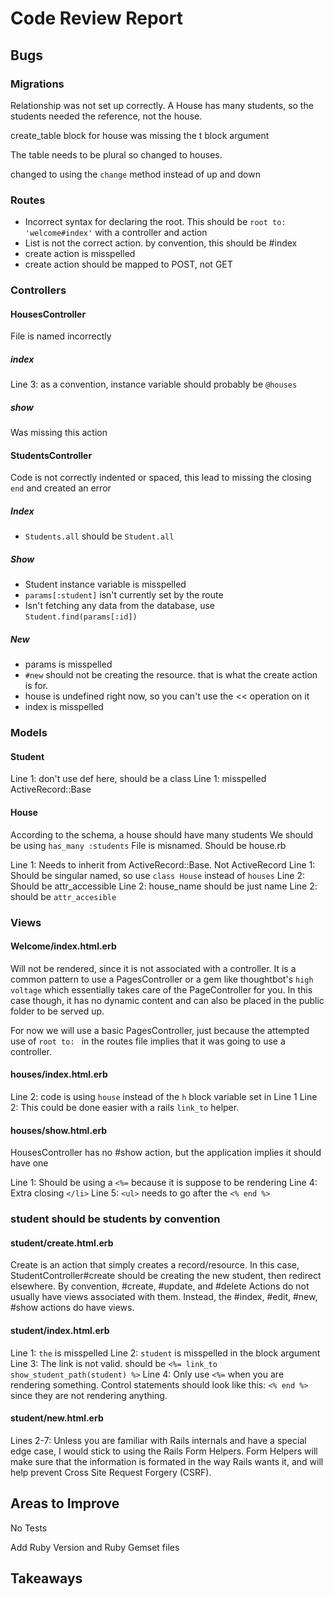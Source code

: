 Code Review Report
===============================================================================



Bugs
-------------------------------------------------------------------------------

### Migrations

Relationship was not set up correctly. A House has many students, so the students needed the reference, not the house.

create_table block for house was missing the t block argument

The table needs to be plural so changed to houses.

changed to using the `change` method instead of up and down


### Routes

- Incorrect syntax for declaring the root. This should be `root to: 'welcome#index'` with a controller and action
- List is not the correct action. by convention, this should be #index
- create action is misspelled
- create action should be mapped to POST, not GET

### Controllers

#### HousesController

File is named incorrectly

##### index

Line 3: as a convention, instance variable should probably be `@houses`

##### show

Was missing this action

#### StudentsController

Code is not correctly indented or spaced, this lead to missing the closing `end`
and created an error

##### Index

- `Students.all` should be `Student.all`

##### Show
- Student instance variable is misspelled
- `params[:student]` isn't currently set by the route
- Isn't fetching any data from the database, use `Student.find(params[:id])`

##### New
- params is misspelled
- `#new` should not be creating the resource. that is what the create action is for.
- house is undefined right now, so you can't use the << operation on it
- index is misspelled

### Models

#### Student

Line 1: don't use def here, should be a class
Line 1: misspelled ActiveRecord::Base

#### House

According to the schema, a house should have many students
We should be using `has_many :students` 
File is misnamed. Should be house.rb

Line 1: Needs to inherit from ActiveRecord::Base. Not ActiveRecord
Line 1: Should be singular named, so use `class House` instead of `houses`
Line 2: Should be attr_accessible
Line 2: house_name should be just name
Line 2: should be `attr_accesible`

### Views

#### Welcome/index.html.erb

Will not be rendered, since it is not associated with a controller. It is a 
common pattern to use a PagesController or a gem like thoughtbot's `high voltage`
which essentially takes care of the PageController for you. In this case though,
it has no dynamic content and can also be placed in the public folder to be 
served up.

For now we will use a basic PagesController, just because the attempted use of
`root to: ` in the routes file implies that it was going to use a controller.

#### houses/index.html.erb

Line 2: code is using `house` instead of the `h` block variable set in Line 1
Line 2: This could be done easier with a rails `link_to` helper.

#### houses/show.html.erb

HousesController has no #show action, but the application implies it should 
have one

Line 1: Should be using a `<%=` because it is suppose to be rendering
Line 4: Extra closing `</li>` 
Line 5: `<ul>` needs to go after the `<% end %>`

### student should be students by convention

#### student/create.html.erb

Create is an action that simply creates a record/resource. In this case,
StudentController#create should be creating the new student, then redirect 
elsewhere. By convention, #create, #update, and #delete Actions do not usually 
have views associated with them. Instead, the #index, #edit, #new, #show actions 
do have views.

#### student/index.html.erb

Line 1: `the` is misspelled
Line 2: `student` is misspelled in the block argument
Line 3: The link is not valid. should be `<%= link_to show_student_path(student) %>`
Line 4: Only use `<%=` when you are rendering something. Control statements 
should look like this: `<% end %>` since they are not rendering anything.

#### student/new.html.erb

Lines 2-7: Unless you are familiar with Rails internals and have a special edge 
case, I would stick to using the Rails Form Helpers. Form Helpers will make 
sure that the information is formated in the way Rails wants it, and will 
help prevent Cross Site Request Forgery (CSRF).

Areas to Improve
-------------------------------------------------------------------------------

No Tests

Add Ruby Version and Ruby Gemset files


Takeaways
-------------------------------------------------------------------------------



